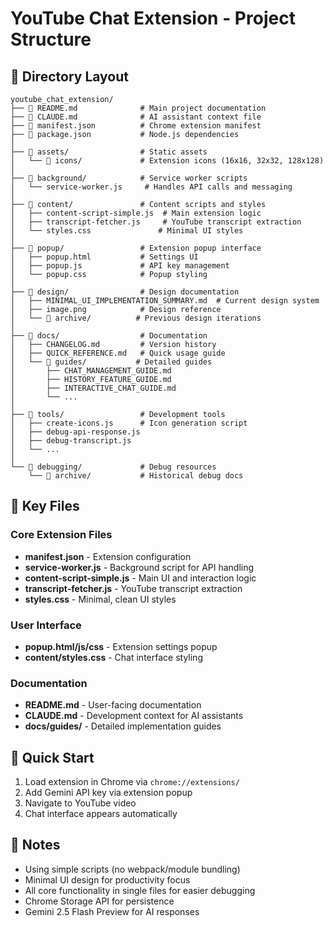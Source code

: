 # YouTube Chat Extension - Project Structure

## 📁 Directory Layout

```
youtube_chat_extension/
├── 📄 README.md              # Main project documentation
├── 📄 CLAUDE.md              # AI assistant context file
├── 📄 manifest.json          # Chrome extension manifest
├── 📄 package.json           # Node.js dependencies
│
├── 📁 assets/                # Static assets
│   └── 📁 icons/             # Extension icons (16x16, 32x32, 128x128)
│
├── 📁 background/            # Service worker scripts
│   └── service-worker.js     # Handles API calls and messaging
│
├── 📁 content/               # Content scripts and styles
│   ├── content-script-simple.js  # Main extension logic
│   ├── transcript-fetcher.js     # YouTube transcript extraction
│   └── styles.css               # Minimal UI styles
│
├── 📁 popup/                 # Extension popup interface
│   ├── popup.html           # Settings UI
│   ├── popup.js             # API key management
│   └── popup.css            # Popup styling
│
├── 📁 design/                # Design documentation
│   ├── MINIMAL_UI_IMPLEMENTATION_SUMMARY.md  # Current design system
│   ├── image.png            # Design reference
│   └── 📁 archive/          # Previous design iterations
│
├── 📁 docs/                  # Documentation
│   ├── CHANGELOG.md         # Version history
│   ├── QUICK_REFERENCE.md   # Quick usage guide
│   └── 📁 guides/           # Detailed guides
│       ├── CHAT_MANAGEMENT_GUIDE.md
│       ├── HISTORY_FEATURE_GUIDE.md
│       ├── INTERACTIVE_CHAT_GUIDE.md
│       └── ...
│
├── 📁 tools/                 # Development tools
│   ├── create-icons.js      # Icon generation script
│   ├── debug-api-response.js
│   ├── debug-transcript.js
│   └── ...
│
└── 📁 debugging/             # Debug resources
    └── 📁 archive/           # Historical debug docs

```

## 🎯 Key Files

### Core Extension Files
- **manifest.json** - Extension configuration
- **service-worker.js** - Background script for API handling
- **content-script-simple.js** - Main UI and interaction logic
- **transcript-fetcher.js** - YouTube transcript extraction
- **styles.css** - Minimal, clean UI styles

### User Interface
- **popup.html/js/css** - Extension settings popup
- **content/styles.css** - Chat interface styling

### Documentation
- **README.md** - User-facing documentation
- **CLAUDE.md** - Development context for AI assistants
- **docs/guides/** - Detailed implementation guides

## 🚀 Quick Start

1. Load extension in Chrome via `chrome://extensions/`
2. Add Gemini API key via extension popup
3. Navigate to YouTube video
4. Chat interface appears automatically

## 📝 Notes

- Using simple scripts (no webpack/module bundling)
- Minimal UI design for productivity focus
- All core functionality in single files for easier debugging
- Chrome Storage API for persistence
- Gemini 2.5 Flash Preview for AI responses